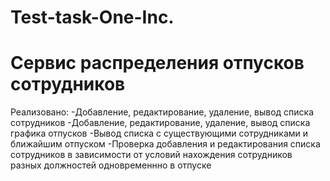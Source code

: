 # Test-task-One-Inc.
# Сервис распределения отпусков сотрудников

Реализовано:
-Добавление, редактирование, удаление, вывод списка сотрудников
-Добавление, редактирование, удаление, вывод списка графика отпусков
-Вывод списка с существующими сотрудниками и ближайшим отпуском
-Проверка добавления и редактирования списка сотрудников в зависимости от условий нахождения сотрудников разных должностей одновременнно в отпуске

